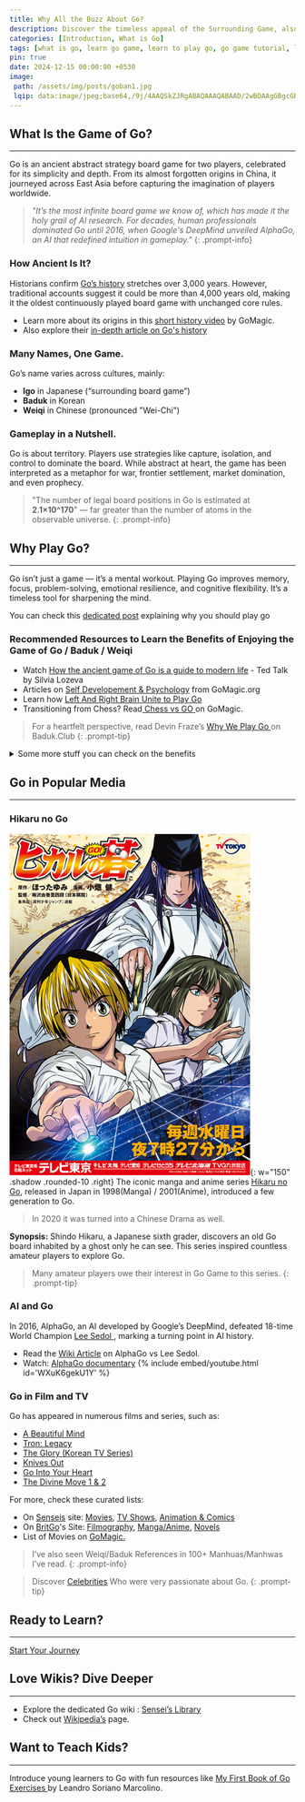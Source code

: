 ```yaml
---
title: Why All the Buzz About Go?
description: Discover the timeless appeal of the Surrounding Game, also known as Go (Igo/Baduk/Weiqi) in 2025.
categories: [Introduction, What is Go]
tags: [what is go, learn go game, learn to play go, go game tutorial, learn go]
pin: true
date: 2024-12-15 00:00:00 +0530
image: 
 path: /assets/img/posts/goban1.jpg
 lqip: data:image/jpeg;base64,/9j/4AAQSkZJRgABAQAAAQABAAD/2wBDAAgGBgcGBQgHBwcJCQgKDBQNDAsLDBkSEw8UHRofHh0aHBwgJC4nICIsIxwcKDcpLDAx
---
```


## What Is the Game of Go?

---

Go is an ancient abstract strategy board game for two players, celebrated for its simplicity and depth. From its almost forgotten origins in China, it journeyed across East Asia before capturing the imagination of players worldwide.

> _"It’s the most infinite board game we know of, which has made it the holy grail of AI research. For decades, human professionals dominated Go until 2016, when Google's DeepMind unveiled AlphaGo, an AI that redefined intuition in gameplay."_
{: .prompt-info}


### How Ancient Is It?

Historians confirm <a href="https://senseis.xmp.net/?HistoryOfGo" target="_blank" rel="nofollow noopener noreferrer">
Go’s history</a> stretches over 3,000 years. However, traditional accounts suggest it could be more than 4,000 years old, making it the oldest continuously played board game with unchanged core rules.
- Learn more about its origins in this <a href="https://youtu.be/EN10EHNdJjQ?si=ZKZ2nakaR8rE7urO" target="_blank" rel="nofollow noopener noreferrer">short history video</a> by GoMagic.
- Also explore their <a href="https://gomagic.org/history-of-go/" target="_blank" rel="nofollow noopener noreferrer"> in-depth article on Go's history</a>

### Many Names, One Game.

Go’s name varies across cultures, mainly:
- **Igo** in Japanese (“surrounding board game”)
- **Baduk** in Korean
- **Weiqi** in Chinese (pronounced "Wei-Chi")

### Gameplay in a Nutshell.

Go is about territory. Players use strategies like capture, isolation, and control to dominate the board. While abstract at heart, the game has been interpreted as a metaphor for war, frontier settlement, market domination, and even prophecy.

> "The number of legal board positions in Go is estimated at **2.1×10^170**" — far greater than the number of atoms in the observable universe.
{: .prompt-info}

## Why Play Go?

---

Go isn’t just a game — it’s a mental workout. Playing Go improves memory, focus, problem-solving, emotional resilience, and cognitive flexibility. It’s a timeless tool for sharpening the mind.

You can check this [dedicated post](/posts/benefits) explaining why you should play go

### Recommended Resources to Learn the Benefits of Enjoying the Game of Go / Baduk / Weiqi

- Watch <a href="https://youtu.be/wQuh9YI8rn0?si=IyLDYDlPhlmGkz2v" target="_blank" rel="nofollow noopener noreferrer">How the ancient game of Go is a guide to modern life</a> - Ted Talk by Silvia Lozeva
- Articles on <a href='https://gomagic.org/go-articles/psychology-and-self-development/' target='_blank' rel="nofollow noopener noreferrer"> Self Developement & Psychology</a> from GoMagic.org
- Learn how <a href='https://gomagic.org/go-game/' target='_blank' rel="nofollow noopener noreferrer"> Left And Right Brain Unite to Play Go </a>
- Transitioning from Chess? Read<a href='https://gomagic.org/chess-go/' target='_blank' rel="nofollow noopener noreferrer"> Chess vs GO </a> on GoMagic.

> For a heartfelt perspective, read Devin Fraze’s <a href='https://blog.baduk.club/why-we-play' target='_blank' rel="nofollow noopener noreferrer"> Why We Play Go </a>on Baduk.Club
{: .prompt-tip}

<details>
<summary>Some more stuff you can check on the benefits</summary>
<div markdown="1">
- Check out the<a href='https://weiqi-to-go.net/benefits-of-weiqi/' target='_blank' rel="nofollow noopener noreferrer"> Benefits of Weiqi </a>
- Explore<a href='https://gameofgo.app/learn/5-reasons-why-playing-game-of-go' target='_blank' rel="nofollow noopener noreferrer"> 5 Reasons to Play Go </a> at GameOfGo.app
- Read<a href="https://gopsychology.uk/" target="_blank" rel="nofollow noopener noreferrer"> GoPsychology</a>
- <a href="https://youtu.be/SrqAlN8JZPs?si=fvFSKQKmz1aVzajh" target="_blank">A wonderful video</a> by Here We GO.
</div>
</details>

## Go in Popular Media

---

### Hikaru no Go

![](/assets/img/posts/hng.jpg){: w="150" .shadow .rounded-10 .right}
The iconic manga and anime series <a href='https://en.wikipedia.org/wiki/Hikaru_no_Go' target='_blank' rel="nofollow noopener noreferrer">Hikaru no Go</a>, released in Japan in 1998(Manga) / 2001(Anime), introduced a few generation to Go.

> In 2020 it was turned into a Chinese Drama as well.

**Synopsis:** Shindo Hikaru, a Japanese sixth grader, discovers an old Go board inhabited by a ghost only he can see. This series inspired countless amateur players to explore Go. 

> Many amateur players owe their interest in Go Game to this series.
{: .prompt-tip}

### AI and Go

In 2016, AlphaGo, an AI developed by Google’s DeepMind, defeated 18-time World Champion <a href='https://en.wikipedia.org/wiki/Lee_Sedol' target='_blank' rel="nofollow noopener noreferrer"> Lee Sedol </a>, marking a turning point in AI history.
- Read the <a href='https://en.wikipedia.org/wiki/AlphaGo_versus_Lee_Sedol' target='_blank' rel="nofollow noopener noreferrer"> Wiki Article</a> on AlphaGo vs Lee Sedol.
- Watch: <a href='https://youtu.be/WXuK6gekU1Y' target='_blank' rel="nofollow noopener noreferrer">AlphaGo documentary</a>
{% include embed/youtube.html id='WXuK6gekU1Y' %}

### Go in Film and TV

Go has appeared in numerous films and series, such as:
- <a href="https://en.wikipedia.org/wiki/A_Beautiful_Mind_(film)" target="_blank" rel="nofollow noopener noreferrer">A Beautiful Mind</a>
- <a href="https://en.wikipedia.org/wiki/Tron:_Legacy" target="_blank" rel="nofollow noopener noreferrer">Tron: Legacy</a>
- <a href="https://en.wikipedia.org/wiki/The_Glory_(TV_series)" target="_blank" rel="nofollow noopener noreferrer">The Glory (Korean TV Series)</a>
- <a href="https://en.wikipedia.org/wiki/Knives_Out" target="_blank" rel="nofollow noopener noreferrer">Knives Out</a>
- <a href="https://www.youtube.com/playlist?list=PLIPiKkS-FpK-AgFy-U8nHgQJfEMvPnn3T" target="_blank" rel="nofollow noopener noreferrer">Go Into Your Heart</a>
- <a href="https://en.wikipedia.org/wiki/The_Divine_Move" target="_blank" rel="nofollow noopener noreferrer">The Divine Move 1 & 2</a>

For more, check these curated lists:
- On <a href="https://senseis.xmp.net" target="_blank" rel="nofollow noopener noreferrer">Senseis</a> site: <a href="https://senseis.xmp.net/?Movies"  target="_blank" rel="nofollow noopener noreferrer">Movies</a>, <a href="https://senseis.xmp.net/?Television" target="_blank" rel="nofollow noopener noreferrer">TV Shows</a>, <a href="https://senseis.xmp.net/?AnimeAndGraphicArts" target="_blank" rel="nofollow noopener noreferrer">Animation & Comics</a>
- On <a href="https://www.britgo.org/" target="_blank" rel="nofollow noopener noreferrer">BritGo</a>'s Site: <a href="https://www.britgo.org/filmography"  target="_blank" rel="nofollow noopener noreferrer">Filmography</a>, <a href="https://www.britgo.org/general/manga" target="_blank" rel="nofollow noopener noreferrer">Manga/Anime</a>,
<a href="https://www.britgo.org/general/novels.html" target="_blank" rel="nofollow noopener noreferrer">Novels</a>
- List of Movies on <a href="https://gomagic.org/go-movies/" target="_blank" rel="nofollow noopener noreferrer">GoMagic.</a>

> I’ve also seen Weiqi/Baduk References in 100+ Manhuas/Manhwas I’ve read.
{: .prompt-info}

> Discover <a href="https://www.britgo.org/general/celeb/index.html"  target="_blank" rel="nofollow noopener noreferrer">Celebrities</a> Who were very passionate about Go.
{: .prompt-tip}

## Ready to Learn?

---

<a class="journey" href="/posts/How-to-use-Roadmap/">Start Your Journey</a>

## Love Wikis? Dive Deeper

---

- Explore the dedicated Go wiki : <a href="https://senseis.xmp.net/?StartingPoints" target="_blank" rel="nofollow noopener noreferrer"> Sensei’s Library </a>
- Check out <a href="https://en.wikipedia.org/wiki/Go_(game)" target="_blank" rel="nofollow noopener noreferrer"> Wikipedia’s</a> page.

## Want to Teach Kids?

---

Introduce young learners to Go with fun resources like <a href="https://github.com/sorianom/kids-go-books" target="_blank" rel="nofollow noopener noreferrer"> My First Book of Go Exercises </a> by Leandro Soriano Marcolino.